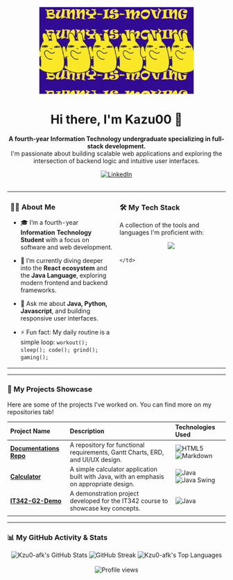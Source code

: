 <div align="center">
  <img src="https://github.com/Kzu0-afk/Kzu0-afk/blob/main/mashlegif.gif?raw=true" alt="Profile Banner" height="200">

  <h1>
    Hi there, I'm Kazu00 👋
  </h1>
  
  <p>
    <strong>A fourth-year Information Technology undergraduate specializing in full-stack development.</strong>
    <br/>
    I'm passionate about building scalable web applications and exploring the intersection of backend logic and intuitive user interfaces.
  </p>

  <!-- Social Links -->
  <div>
    <!-- INSTRUCTION: Replace 'YOUR_LINKEDIN_USERNAME' with your actual LinkedIn username -->
    <a href="https://linkedin.com/in/YOUR_LINKEDIN_USERNAME" target="_blank">
      <img src="https://img.shields.io/badge/LinkedIn-0077B5?style=for-the-badge&logo=linkedin&logoColor=white" alt="LinkedIn"/>
    </a>
  </div>
</div>

<br>

<!-- Two-Column Layout: About Me & Tech Stack -->
<table>
  <tr>
    <td valign="top" width="50%">
      
### 👨‍💻 About Me

- 🎓 I’m a fourth-year **Information Technology Student** with a focus on software and web development.
- 🌱 I’m currently diving deeper into the **React ecosystem** and the **Java Language**, exploring modern frontend and backend frameworks.
- 💬 Ask me about **Java, Python, Javascript**, and building responsive user interfaces.
- ⚡ Fun fact: My daily routine is a simple loop: `workout(); sleep(); code(); grind(); gaming();`
      
    </td>
    <td valign="top" width="50%">
      
### 🛠️ My Tech Stack

A collection of the tools and languages I'm proficient with:

<p align="center">
  <a href="https://skillicons.dev">
    <img src="https://skillicons.dev/icons?i=java,python,c,javascript,html,css,react,tailwind,git,vscode,figma,mysql&perline=6&theme=dark" />
  </a>
</p>

    </td>
  </tr>
</table>

---

### 🚀 My Projects Showcase

Here are some of the projects I've worked on. You can find more on my repositories tab!

| Project Name | Description | Technologies Used |
| :--- | :--- | :--- |
| **[Documentations Repo](https://github.com/Kzu0-afk/Documentations)** | A repository for functional requirements, Gantt Charts, ERD, and UI/UX design. | ![HTML5](https://img.shields.io/badge/html5-%23E34F26.svg?style=for-the-badge&logo=html5&logoColor=white) ![Markdown](https://img.shields.io/badge/markdown-%23000000.svg?style=for-the-badge&logo=markdown&logoColor=white) |
| **[Calculator](https://github.com/Kzu0-afk/Calculator)** | A simple calculator application built with Java, with an emphasis on appropriate design. | ![Java](https://img.shields.io/badge/java-%23ED8B00.svg?style=for-the-badge&logo=java&logoColor=white) ![Java Swing](https://img.shields.io/badge/Java%20Swing-596D78?style=for-the-badge&logo=java&logoColor=white) |
| **[IT342-G2-Demo](https://github.com/Kzu0-afk/IT342-G2-Demo)** | A demonstration project developed for the IT342 course to showcase key concepts. | ![Java](https://img.shields.io/badge/java-%23ED8B00.svg?style=for-the-badge&logo=java&logoColor=white) |
| **<!-- INSTRUCTION: Add Your Next Project -->** | _<!-- Add a short, compelling description of another one of your projects here! -->_ | _<!-- Create and add technology badges from shields.io -->_ |


---

### 📊 My GitHub Activity & Stats

<div align="center">
  
  <!-- GitHub Stats Card -->
  <img src="https://github-readme-stats.vercel.app/api?username=Kzu0-afk&show_icons=true&theme=github_dark&hide_border=true&count_private=true&include_all_commits=true" alt="Kzu0-afk's GitHub Stats" />
  
  <!-- GitHub Streak Stats -->
  <img src="https://github-readme-streak-stats.herokuapp.com?user=Kzu0-afk&theme=github-dark-blue&hide_border=true" alt="GitHub Streak" />

  <!-- Top Languages Card -->
  <img src="https://github-readme-stats.vercel.app/api/top-langs/?username=Kzu0-afk&layout=compact&theme=github_dark&hide_border=true&count_private=true" alt="Kzu0-afk's Top Languages" />
</div>

<div align="center">
  <br>
  <img src="https://komarev.com/ghpvc/?username=kzu0-afk&label=Profile%20Views&color=0e75b6&style=flat-square" alt="Profile views" />
</div>
